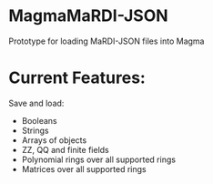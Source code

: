 # MagmaMaRDI-JSON
Prototype for loading MaRDI-JSON files into Magma

# **Current Features:**
Save and load:
- Booleans
- Strings
- Arrays of objects
- ZZ, QQ and finite fields
- Polynomial rings over all supported rings
- Matrices over all supported rings
